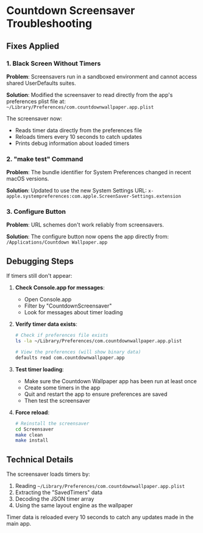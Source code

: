# Countdown Screensaver Troubleshooting

## Fixes Applied

### 1. Black Screen Without Timers
**Problem**: Screensavers run in a sandboxed environment and cannot access shared UserDefaults suites.

**Solution**: Modified the screensaver to read directly from the app's preferences plist file at:
`~/Library/Preferences/com.countdownwallpaper.app.plist`

The screensaver now:
- Reads timer data directly from the preferences file
- Reloads timers every 10 seconds to catch updates
- Prints debug information about loaded timers

### 2. "make test" Command
**Problem**: The bundle identifier for System Preferences changed in recent macOS versions.

**Solution**: Updated to use the new System Settings URL:
`x-apple.systempreferences:com.apple.ScreenSaver-Settings.extension`

### 3. Configure Button
**Problem**: URL schemes don't work reliably from screensavers.

**Solution**: The configure button now opens the app directly from:
`/Applications/Countdown Wallpaper.app`

## Debugging Steps

If timers still don't appear:

1. **Check Console.app for messages**:
   - Open Console.app
   - Filter by "CountdownScreensaver"
   - Look for messages about timer loading

2. **Verify timer data exists**:
   ```bash
   # Check if preferences file exists
   ls -la ~/Library/Preferences/com.countdownwallpaper.app.plist

   # View the preferences (will show binary data)
   defaults read com.countdownwallpaper.app
   ```

3. **Test timer loading**:
   - Make sure the Countdown Wallpaper app has been run at least once
   - Create some timers in the app
   - Quit and restart the app to ensure preferences are saved
   - Then test the screensaver

4. **Force reload**:
   ```bash
   # Reinstall the screensaver
   cd Screensaver
   make clean
   make install
   ```

## Technical Details

The screensaver loads timers by:
1. Reading `~/Library/Preferences/com.countdownwallpaper.app.plist`
2. Extracting the "SavedTimers" data
3. Decoding the JSON timer array
4. Using the same layout engine as the wallpaper

Timer data is reloaded every 10 seconds to catch any updates made in the main app.
